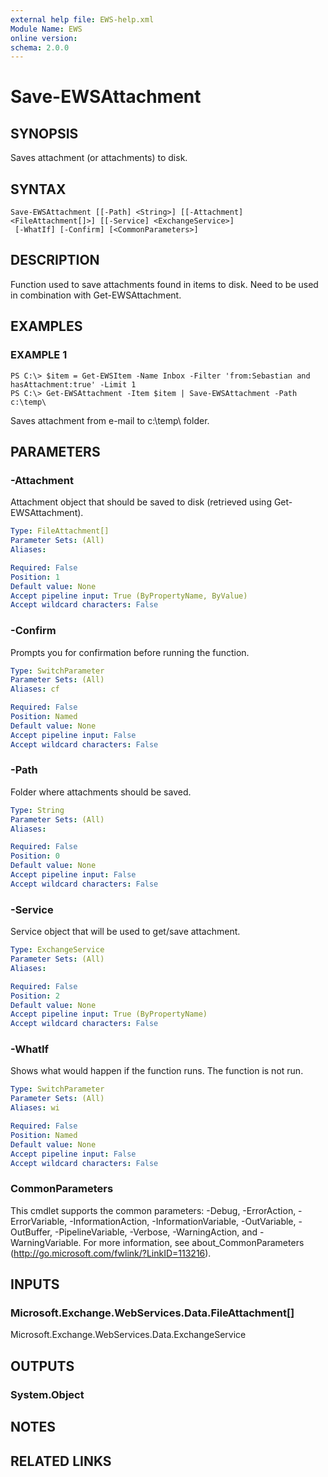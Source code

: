 ```yaml
---
external help file: EWS-help.xml
Module Name: EWS
online version:
schema: 2.0.0
---
```


# Save-EWSAttachment

## SYNOPSIS
Saves attachment (or attachments) to disk.

## SYNTAX

```
Save-EWSAttachment [[-Path] <String>] [[-Attachment] <FileAttachment[]>] [[-Service] <ExchangeService>]
 [-WhatIf] [-Confirm] [<CommonParameters>]
```

## DESCRIPTION
Function used to save attachments found in items to disk.
Need to be used in combination with Get-EWSAttachment.

## EXAMPLES

### EXAMPLE 1
```
PS C:\> $item = Get-EWSItem -Name Inbox -Filter 'from:Sebastian and hasAttachment:true' -Limit 1
PS C:\> Get-EWSAttachment -Item $item | Save-EWSAttachment -Path c:\temp\
```

Saves attachment from e-mail to c:\temp\ folder.

## PARAMETERS

### -Attachment
Attachment object that should be saved to disk (retrieved using Get-EWSAttachment).

```yaml
Type: FileAttachment[]
Parameter Sets: (All)
Aliases:

Required: False
Position: 1
Default value: None
Accept pipeline input: True (ByPropertyName, ByValue)
Accept wildcard characters: False
```

### -Confirm
Prompts you for confirmation before running the function.

```yaml
Type: SwitchParameter
Parameter Sets: (All)
Aliases: cf

Required: False
Position: Named
Default value: None
Accept pipeline input: False
Accept wildcard characters: False
```

### -Path
Folder where attachments should be saved.

```yaml
Type: String
Parameter Sets: (All)
Aliases:

Required: False
Position: 0
Default value: None
Accept pipeline input: False
Accept wildcard characters: False
```

### -Service
Service object that will be used to get/save attachment.

```yaml
Type: ExchangeService
Parameter Sets: (All)
Aliases:

Required: False
Position: 2
Default value: None
Accept pipeline input: True (ByPropertyName)
Accept wildcard characters: False
```

### -WhatIf
Shows what would happen if the function runs.
The function is not run.

```yaml
Type: SwitchParameter
Parameter Sets: (All)
Aliases: wi

Required: False
Position: Named
Default value: None
Accept pipeline input: False
Accept wildcard characters: False
```

### CommonParameters
This cmdlet supports the common parameters: -Debug, -ErrorAction, -ErrorVariable, -InformationAction, -InformationVariable, -OutVariable, -OutBuffer, -PipelineVariable, -Verbose, -WarningAction, and -WarningVariable. For more information, see about_CommonParameters (http://go.microsoft.com/fwlink/?LinkID=113216).

## INPUTS

### Microsoft.Exchange.WebServices.Data.FileAttachment[]
Microsoft.Exchange.WebServices.Data.ExchangeService

## OUTPUTS

### System.Object

## NOTES

## RELATED LINKS
